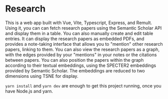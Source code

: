 # Research

This is a web app built with Vue, Vite, Typescript, Express, and Remult. Using it, you can can fetch research papers using the Semantic Scholar API and display them in a table. You can also manually create and edit table entries. It can display the research papers as embedded PDFs, and provides a note-taking interface that allows you to "mention" other research papers, linking to them. You can also view the research papers as a graph, with the edges provided by your "mentions" in your notes or the citations between papers. You can also position the papers within the graph according to their textual embeddings, using the SPECTER2 embeddings provided by Semantic Scholar. The embeddings are reduced to two dimensions using TSNE for display.

`yarn install` and `yarn dev` are enough to get this project running, once you have Node.js and yarn.
